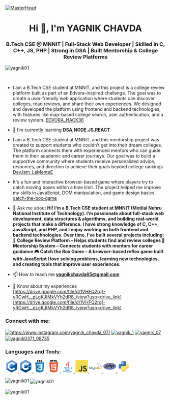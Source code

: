 [![MasterHead](https://1.bp.blogspot.com/-7A4WynwLsMw/XbBpCXG8fHI/AAAAAAAAMt4/uOa1bpLskYgrwGbllhSu2SDj_Mig8SXJQCLcBGAsYHQ/s1600/2000_600px.gif)](https://rishavchanda.io)
<h1 align="center">Hi 👋, I'm YAGNIK CHAVDA</h1>
<h3 align="center">B.Tech CSE @ MNNIT | Full-Stack Web Developer | Skilled in C, C++, JS, PHP | Strong in DSA | Built Mentorship & College Review Platforms</h3>

<p align="left"> <img src="https://komarev.com/ghpvc/?username=yagnik01&label=Profile%20views&color=0e75b6&style=flat" alt="yagnik01" /> </p>

<p align="left"> <a href="https://twitter.com/" target="blank"><img src="https://img.shields.io/twitter/follow/?logo=twitter&style=for-the-badge" alt="" /></a> </p>

- I am a B.Tech CSE student at MNNIT, and this project is a college review platform built as part of an Edvora-inspired challenge. The goal was to create a user-friendly web application where students can discover colleges, read reviews, and share their own experiences. We designed and developed the platform using frontend and backend technologies, with features like map-based college search, user authentication, and a review system. [EDVORA_HACK36](https://github.com/TeamFelero/Edvora_Hack36.git)

- 🌱 I’m currently learning **DSA,NODE.JS,REACT**

- I am a B.Tech CSE student at MNNIT, and this mentorship project was created to support students who couldn’t get into their dream colleges. The platform connects them with experienced mentors who can guide them in their academic and career journeys. Our goal was to build a supportive community where students receive personalized advice, resources, and direction to achieve their goals beyond college rankings [DevJam_LaMenteE](https://github.com/Yagnik01/DEVJAM-mentorship-website-)

- It's a fun and interactive browser-based game where players try to catch moving boxes within a time limit. The project helped me improve my skills in JavaScript, DOM manipulation, and game design basics [catch-the-box-game](https://github.com/Yagnik01/catch-the-box-game.git)

- 💬 Ask me about **Hi! I’m a B.Tech CSE student at MNNIT (Motilal Nehru National Institute of Technology). I’m passionate about full-stack web development, data structures & algorithms, and building real-world projects that make a difference. I have strong knowledge of C, C++, JavaScript, and PHP, and I enjoy working on both frontend and backend technologies. Over time, I’ve built several projects including: 🧭 College Review Platform – Helps students find and review colleges 🤝 Mentorship System – Connects students with mentors for career guidance 🎮 Catch the Box Game – A browser-based reflex game built with JavaScript I love solving problems, learning new technologies, and creating tools that improve user experiences.**

- 📫 How to reach me **yagnikchavda65@gmail.com**

- 📄 Know about my experiences [https://drive.google.com/file/d/1VHFQ2rg1-yRCwH__pLgKJIMkVYh2dR8_/view?usp=drive_link](https://drive.google.com/file/d/1VHFQ2rg1-yRCwH__pLgKJIMkVYh2dR8_/view?usp=drive_link)

<h3 align="left">Connect with me:</h3>
<p align="left">
<a href="https://www.instagram.com/yagnik_chavda_07/" target="blank"><img align="center" src="https://raw.githubusercontent.com/rahuldkjain/github-profile-readme-generator/master/src/images/icons/Social/instagram.svg" alt="https://www.instagram.com/yagnik_chavda_07/" height="30" width="40" /></a>
<a href="https://codeforces.com/profile/yagnik_1" target="blank"><img align="center" src="https://raw.githubusercontent.com/rahuldkjain/github-profile-readme-generator/master/src/images/icons/Social/codeforces.svg" alt="yagnik_1" height="30" width="40" /></a>
<a href="https://www.leetcode.com/yagnik_07" target="blank"><img align="center" src="https://raw.githubusercontent.com/rahuldkjain/github-profile-readme-generator/master/src/images/icons/Social/leet-code.svg" alt="yagnik_07" height="30" width="40" /></a>
<a href="https://discord.gg/yagnik0371_08735" target="blank"><img align="center" src="https://raw.githubusercontent.com/rahuldkjain/github-profile-readme-generator/master/src/images/icons/Social/discord.svg" alt="yagnik0371_08735" height="30" width="40" /></a>
</p>

<h3 align="left">Languages and Tools:</h3>
<p align="left"> <a href="https://www.cprogramming.com/" target="_blank" rel="noreferrer"> <img src="https://raw.githubusercontent.com/devicons/devicon/master/icons/c/c-original.svg" alt="c" width="40" height="40"/> </a> <a href="https://www.w3schools.com/cpp/" target="_blank" rel="noreferrer"> <img src="https://raw.githubusercontent.com/devicons/devicon/master/icons/cplusplus/cplusplus-original.svg" alt="cplusplus" width="40" height="40"/> </a> <a href="https://www.w3schools.com/css/" target="_blank" rel="noreferrer"> <img src="https://raw.githubusercontent.com/devicons/devicon/master/icons/css3/css3-original-wordmark.svg" alt="css3" width="40" height="40"/> </a> <a href="https://www.w3.org/html/" target="_blank" rel="noreferrer"> <img src="https://raw.githubusercontent.com/devicons/devicon/master/icons/html5/html5-original-wordmark.svg" alt="html5" width="40" height="40"/> </a> <a href="https://www.java.com" target="_blank" rel="noreferrer"> <img src="https://raw.githubusercontent.com/devicons/devicon/master/icons/java/java-original.svg" alt="java" width="40" height="40"/> </a> <a href="https://developer.mozilla.org/en-US/docs/Web/JavaScript" target="_blank" rel="noreferrer"> <img src="https://raw.githubusercontent.com/devicons/devicon/master/icons/javascript/javascript-original.svg" alt="javascript" width="40" height="40"/> </a> <a href="https://www.mysql.com/" target="_blank" rel="noreferrer"> <img src="https://raw.githubusercontent.com/devicons/devicon/master/icons/mysql/mysql-original-wordmark.svg" alt="mysql" width="40" height="40"/> </a> <a href="https://www.php.net" target="_blank" rel="noreferrer"> <img src="https://raw.githubusercontent.com/devicons/devicon/master/icons/php/php-original.svg" alt="php" width="40" height="40"/> </a> <a href="https://www.python.org" target="_blank" rel="noreferrer"> <img src="https://raw.githubusercontent.com/devicons/devicon/master/icons/python/python-original.svg" alt="python" width="40" height="40"/> </a> </p>

<p><img align="left" src="https://github-readme-stats.vercel.app/api/top-langs?username=yagnik01&show_icons=true&locale=en&layout=compact" alt="yagnik01" /></p>

<p>&nbsp;<img align="center" src="https://github-readme-stats.vercel.app/api?username=yagnik01&show_icons=true&locale=en" alt="yagnik01" /></p>

<p><img align="center" src="https://github-readme-streak-stats.herokuapp.com/?user=yagnik01&" alt="yagnik01" /></p>
